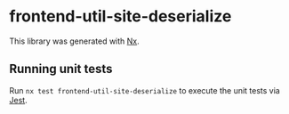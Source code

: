 # frontend-util-site-deserialize

This library was generated with [Nx](https://nx.dev).

## Running unit tests

Run `nx test frontend-util-site-deserialize` to execute the unit tests via [Jest](https://jestjs.io).
